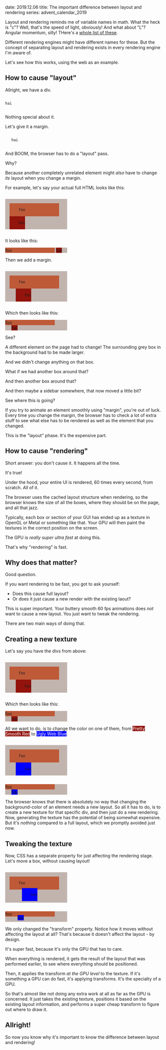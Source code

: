 date: 2019.12.06
title: The important difference between layout and rendering
series: advent_calendar_2019

Layout and rendering reminds me of variable names in math. What the heck is "c"? Well, that's the speed of light, obviously! And what about "L"? Angular momentum, silly! THere's a [whole list of these](https://en.wikipedia.org/wiki/List_of_letters_used_in_mathematics_and_science).

Different rendering engines might have different names for these. But the concept of separating layout and rendering exists in every rendering engine I'm aware of.

Let's see how this works, using the web as an example.

## How to cause "layout"

Allright, we have a div.

<pre><code data-lang="html">
<div>hai</div>
</code></pre>

Nothing special about it.

Let's give it a margin.

<pre><code data-lang="html">
<div style="margin-left: 20px;">hai</div>
</code></pre>

And BOOM, the browser has to do a "layout" pass.

Why?

Because another completely unrelated element might _also_ have to change _its_ layout when you change a margin.

For example, let's say your actual full HTML looks like this:

<pre><code data-lang="html">
<div style="width: 200px; background: #c1b4ae;">
  <div style="background: #be5a38; display: inline-block; width: 160px;">
    foo
  </div>
  <div style="background: #92140c; display: inline-block;">
    hai
  </div>
</div>
</code></pre>

It looks like this:

<div style="width: 200px; background: #c1b4ae;">
  <div style="background: #be5a38; display: inline-block; width: 160px;">
    foo
  </div>
  <div style="background: #92140c; display: inline-block;">
    hai
  </div>
</div>

<p></p>

Then we add a margin.

<pre><code data-lang="html">
<div style="width: 200px; background: #c1b4ae;">
  <div style="background: #be5a38; display: inline-block; width: 160px;">
    foo
  </div>
  <div style="background: #92140c; display: inline-block; margin-left: 20px;">
    hai
  </div>
</div>
</code></pre>

Which then looks like this:

<div style="width: 200px; background: #c1b4ae;">
  <div style="background: #be5a38; display: inline-block; width: 160px;">foo</div>
  <div style="background: #92140c; display: inline-block; margin-left: 20px;">hai</div>
</div>

<p></p>

See?

A different element on the page had to change! The surrounding grey box in the background had to be made larger.

And we didn't change anything on that box.

What if we had another box around that?

And then another box around that?

And then maybe a sidebar somewhere, that now moved a little bit?

See where this is going?

If you try to animate an element smoothly using "margin", you're out of luck. Every time you change the margin, the browser has to check a lot of extra stuff to see what else has to be rendered as well as the element that you changed.

This is the "layout" phase. It's the expensive part.

## How to cause "rendering"

Short answer: you don't cause it. It happens all the time.

It's true!

Under the hood, your entire UI is rendered, 60 times every second, from scratch. _All_ of it.

The browser uses the cached layout structure when rendering, so the browser knows the size of all the boxes, where they should be on the page, and all that jazz.

Typically, each box or section of your GUI has ended up as a texture in OpenGL or Metal or something like that. Your GPU will then paint the textures in the correct position on the screen. 

The GPU is _really super ultra fast_ at doing this.

That's why "rendering" is fast.

## Why does that matter? 

Good question.

If you want rendering to be fast, you got to ask yourself:

* Does this cause full layout?
* Or does it just cause a new render with the existing laout?

This is super important. Your buttery smooth 60 fps animations does _not_ want to cause a new layout. You just want to tweak the rendering.

There are two main ways of doing that.

## Creating a new texture

Let's say you have the divs from above:

<pre><code data-lang="html">
<div style="width: 200px; background: #c1b4ae;">
  <div style="background: #be5a38; display: inline-block; width: 160px;">
    foo
  </div>
  <div style="background: #92140c; display: inline-block; margin-left: 20px;">
    hai
  </div>
</div>
</code></pre>

Which then looks like this:

<div style="width: 200px; background: #c1b4ae;">
  <div style="background: #be5a38; display: inline-block; width: 160px;">foo</div>
  <div style="background: #92140c; display: inline-block; margin-left: 20px;">hai</div>
</div>

<p></p>

All we want to do, is to change the color on one of them, from <span style="color: #fff; background-color: #92140c">Pretty Smooth Red</span> to <span style="color: #fff; background-color: blue">Ugly Web Blue</span>.

<pre><code data-lang="html">
<div style="width: 200px; background: #c1b4ae;">
  <div style="background: #be5a38; display: inline-block; width: 160px;">
    foo
  </div>
  <div style="background: blue; display: inline-block; margin-left: 20px;">
    hai
  </div>
</div>
</code></pre>

<div style="width: 200px; background: #c1b4ae;">
  <div style="background: #be5a38; display: inline-block; width: 160px;">foo</div>
  <div style="background: blue; display: inline-block; margin-left: 20px;">hai</div>
</div>

<p></p>

The browser knows that there is absolutely no way that changing the background-color of an element needs a new layout. So all it has to do, is to create a new texture for that specific div, and then just do a new rendering. Now, generating the texture has the potential of being somewhat expensive. But it's _nothing_ compared to a full layout, which we promptly avoided just now.

## Tweaking the texture 

Now, CSS has a separate property for just affecting the rendering stage. Let's move a box, without causing layout!

<pre><code data-lang="html">
<div style="width: 200px; background: #c1b4ae;">
  <div style="background: #be5a38; display: inline-block; width: 160px;">
    foo
  </div>
  <div style="transform: translate(20px, -5px); background: blue; display: inline-block; margin-left: 20px;">
    hai
  </div>
</div>
</code></pre>

<div style="width: 200px; background: #c1b4ae;">
  <div style="background: #be5a38; display: inline-block; width: 160px;">foo</div>
  <div style="background: blue; display: inline-block; margin-left: 20px; transform: translate(20px, -5px)">hai</div>
</div>

<p></p>

We only changed the "transform" property. Notice how it moves without affecting the layout at all? That's because it doesn't affect the layout - by design.

It's super fast, because it's only the GPU that has to care.

When everything is rendered, it gets the result of the layout that was performed earlier, to see where everything should be positioned.

Then, it applies the transform _at the GPU level_ to the texture. If it's something a GPU can do fast, it's applying transforms. It's the specialty of a GPU. 

So that's almost like not doing any extra work at all as far as the GPU is concerned. It just takes the existing texture, positions it based on the existing layout information, and performs a super cheap transform to figure out where to draw it.


## Allright!

So now you know why it's important to know the difference between layout and rendering!


